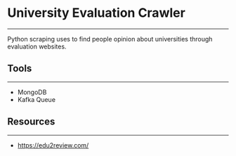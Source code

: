 # University Evaluation Crawler

---

Python scraping uses to find people opinion about universities through evaluation websites.

## Tools

---

- MongoDB
- Kafka Queue

## Resources

---

- https://edu2review.com/

